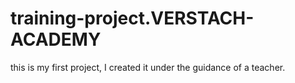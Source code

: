 # training-project.VERSTACH-ACADEMY
this is my first project, I created it under the guidance of a teacher.
